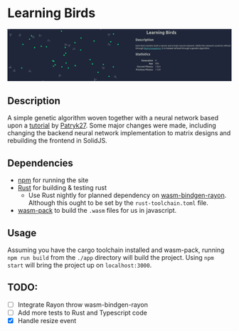 # Learning Birds

![screenshot](res/app-screenshot.png)

## Description
A simple genetic algorithm woven together with a neural network based upon a [tutorial](https://pwy.io/en/posts/learning-to-fly-pt1/) by [Patryk27](https://github.com/Patryk27/shorelark). Some major changes were made, including changing the backend neural network implementation to matrix designs and rebuilding the frontend in SolidJS.

## Dependencies
- [npm](https://www.npmjs.com/) for running the site
- [Rust](https://www.rust-lang.org/) for building & testing rust
  - Use Rust nightly for planned dependency on [wasm-bindgen-rayon](https://github.com/GoogleChromeLabs/wasm-bindgen-rayon). Although this ought to be set by the `rust-toolchain.toml` file.
- [wasm-pack](https://github.com/rustwasm/wasm-pack) to build the `.wasm` files for us in javascript.

## Usage
Assuming you have the cargo toolchain installed and wasm-pack, running `npm run build` from the `./app` directory will build the project. Using `npm start` will bring the project up on `localhost:3000`. 

## TODO:
- [ ] Integrate Rayon throw wasm-bindgen-rayon
- [ ] Add more tests to Rust and Typescript code
- [x] Handle resize event